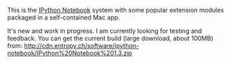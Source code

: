This is the [IPython Notebook](http://ipython.org/notebook.html) system with some popular extension modules packaged in a self-contained Mac app.

It's new and work in progress. I am currently looking for testing and feedback. You can get the current build (large download, about 100MB) from: http://cdn.entropy.ch/software/ipython-notebook/IPython%20Notebook%201.3.zip

